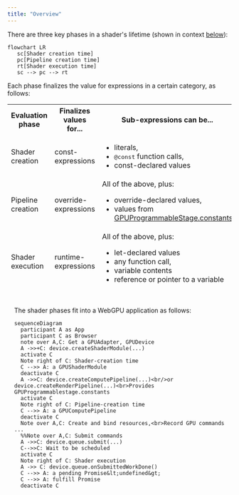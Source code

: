 ```yaml
---
title: "Overview"
---
```


There are three key phases in a shader's lifetime (shown in context <a href="#in-context">below</a>):

```mermaid
flowchart LR
   sc[Shader creation time]
   pc[Pipeline creation time]
   rt[Shader execution time]
   sc --> pc --> rt
```

Each phase finalizes the value for expressions in a certain category, as follows:

<table>
<thead><th>Evaluation phase
       <th>Finalizes values for...
       <th>Sub-expressions can be...
<tr><td>Shader creation
    <td>const-expressions
    <td><ul>
        <li>literals,
        <li><tt>@const</tt> function calls,
        <li>const-declared values
        </ul>
<tr><td>Pipeline creation
    <td>override-expressions
    <td>All of the above, plus:
        <ul>
        <li>override-declared values,
        <li>values from
            <a href="https://gpuweb.github.io/gpuweb/#dom-gpuprogrammablestage-constants"
                  >GPUProgrammableStage.constants</a>
        </ul>
<tr><td>Shader execution
    <td>runtime-expressions
    <td>All of the above, plus:
        <ul>
        <li>let-declared values
        <li>any function call,
        <li>variable contents
        <li>reference or pointer to a variable
        </ul>
</table>

<div style="padding:2ex">
<a name=in-context"/>
The shader phases fit into a WebGPU application as follows:

```mermaid
sequenceDiagram
  participant A as App
  participant C as Browser
  note over A,C: Get a GPUAdapter, GPUDevice
  A ->>+C: device.createShaderModule(...)
  activate C
  Note right of C: Shader-creation time
  C -->> A: a GPUShaderModule
  deactivate C
  A ->>C: device.createComputePipeline(...)<br/>or device.createRenderPipeline(...)<br>Provides GPUProgrammablestage.constants
  activate C
  Note right of C: Pipeline-creation time
  C -->> A: a GPUComputePipeline
  deactivate C
  Note over A,C: Create and bind resources,<br>Record GPU commands ...
  %%Note over A,C: Submit commands
  A ->>C: device.queue.submit(...)
  C-->>C: Wait to be scheduled
  activate C
  Note right of C: Shader execution
  A ->> C: device.queue.onSubmittedWorkDone()
  C -->> A: a pending Promise&lt;undefined&gt;
  C -->> A: fulfill Promise
  deactivate C
```
</div>
